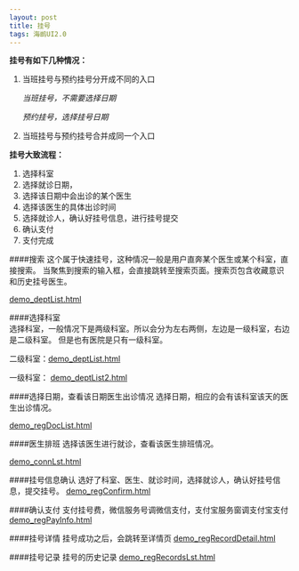 ```yaml
---
layout: post
title: 挂号
tags: 海鹚UI2.0
---
```


**挂号有如下几种情况：**

1. 当班挂号与预约挂号分开成不同的入口

   *当班挂号，不需要选择日期*
   
   *预约挂号，选择挂号日期*
   
2. 当班挂号与预约挂号合并成同一个入口
   

**挂号大致流程：**

1. 选择科室
2. 选择就诊日期，
3. 选择该日期中会出诊的某个医生
4. 选择该医生的具体出诊时间
5. 选择就诊人，确认好挂号信息，进行挂号提交
6. 确认支付
7. 支付完成

####搜索
这个属于快速挂号，这种情况一般是用户直奔某个医生或某个科室，直接搜索。
当聚焦到搜索的输入框，会直接跳转至搜索页面。搜索页包含收藏意识和历史挂号医生。

[demo_deptList.html](http://uat.gzhc365.com/html/module/guahao/html/deptList.html)


####选择科室	
选择科室，一般情况下是两级科室。所以会分为左右两侧，左边是一级科室，右边是二级科室。
但是也有医院是只有一级科室。

二级科室：[demo_deptList.html](http://uat.gzhc365.com/html/module/guahao/html/deptList.html)

一级科室：
[demo_deptList2.html](http://uat.gzhc365.com/html/module/guahao/html/deptList2.html)




####选择日期，查看该日期医生出诊情况
选择日期，相应的会有该科室该天的医生出诊情况。

[demo_regDocList.html](http://uat.gzhc365.com/html/module/guahao/html/regDocList.html)

####医生排班
选择该医生进行就诊，查看该医生排班情况。

[demo_connLst.html](http://uat.gzhc365.com/html/module/guahao/html/docSchedule.html)

####挂号信息确认
选好了科室、医生、就诊时间，选择就诊人，确认好挂号信息，提交挂号。
[demo_regConfirm.html](http://uat.gzhc365.com/html/module/guahao/html/regConfirm.html)

####确认支付
支付挂号费，微信服务号调微信支付，支付宝服务窗调支付宝支付
[demo_regPayInfo.html](http://uat.gzhc365.com/html/module/guahao/html/regPayInfo.html)

####挂号详情
挂号成功之后，会跳转至详情页
[demo_regRecordDetail.html](http://uat.gzhc365.com/html/module/guahao/html/regRecordDetail.html)

####挂号记录
挂号的历史记录
[demo_regRecordsLst.html](http://uat.gzhc365.com/html/module/guahao/html/regRecordsLst.html)













